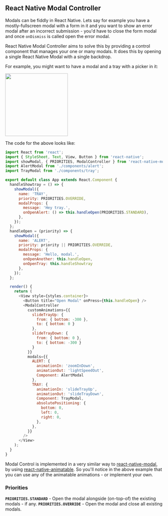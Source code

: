 ## React Native Modal Controller

Modals can be fiddly in React Native. Lets say for example you have a mostly-fullscreen modal with a form in it and you want to show an error modal after an incorrect submission - you'd have to close the form modal and once `onDismiss` is called open the error modal.

React Native Modal Controller aims to solve this by providing a control component that manages your one or many modals. It does this by opening a single React Native Modal with a single backdrop.

For example, you might want to have a modal and a tray with a picker in it:

<img src="https://i.imgur.com/6JhOGID.gif" width="200" />

The code for the above looks like:

```js
import React from 'react';
import { StyleSheet, Text, View, Button } from 'react-native';
import showModal, { PRIORITIES, ModalController } from 'react-native-modal-controller';
import AlertModal from './components/alert';
import TrayModal from './components/tray';

export default class App extends React.Component {
  handleShowtray = () => {
    showModal({
      name: 'TRAY',
      priority: PRIORITIES.OVERRIDE,
      modalProps: {
        message: 'Hey tray.',
        onOpenAlert: () => this.handleOpen(PRIORITIES.STANDARD),
      },
    });
  };
  handleOpen = (priority) => {
    showModal({
      name: 'ALERT',
      priority: priority || PRIORITIES.OVERRIDE,
      modalProps: {
        message: 'Hello, modal.',
        onOpenAnother: this.handleOpen,
        onOpenTray: this.handleShowtray
      },
    });
  };

  render() {
    return (
      <View style={styles.container}>
        <Button title="Open Modal" onPress={this.handleOpen} />
        <ModalController
          customAnimations={{
            slideTrayUp: {
              from: { bottom: -300 },
              to: { bottom: 0 }
            },
            slideTrayDown: {
              from: { bottom: 0 },
              to: { bottom: -300 }
            }
          }}
          modals={{
            ALERT: { 
              animationIn: 'zoomInDown',
              animationOut: 'lightSpeedOut',
              Component: AlertModal 
            },
            TRAY: {
              animationIn: 'slideTrayUp',
              animationOut: 'slideTrayDown',
              Component: TrayModal,
              absolutePositioning: {
                bottom: 0,
                left: 0,
                right: 0,
              },
            },
          }}
        />
      </View>
    );
  }
}

```

Modal Control is implemented in a very similar way to [react-native-modal](https://github.com/react-native-community/react-native-modal), by using [react-native-animatable](https://github.com/oblador/react-native-animatable). So you'll notice in the above example that you can use any of the animatable animations - or implement your own.

### Priorities

**`PRIORITIES.STANDARD`** - Open the modal alongside (on-top-of) the existing modals - if any.
**`PRIORITIES.OVERRIDE`** - Open the modal and close all existing modals.



